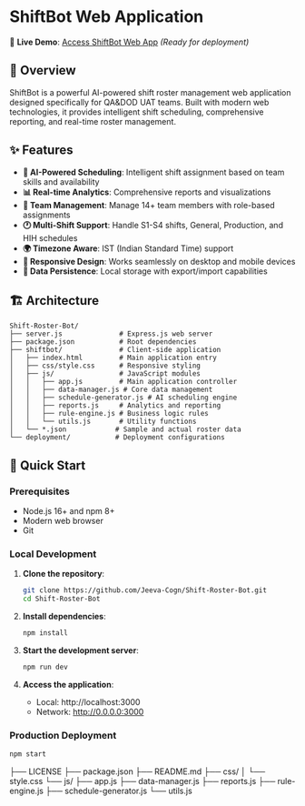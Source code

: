 # ShiftBot Web Application

🚀 **Live Demo**: [Access ShiftBot Web App](#deployment) *(Ready for deployment)*

## 🌟 Overview

ShiftBot is a powerful AI-powered shift roster management web application designed specifically for QA&DOD UAT teams. Built with modern web technologies, it provides intelligent shift scheduling, comprehensive reporting, and real-time roster management.

## ✨ Features

- **🤖 AI-Powered Scheduling**: Intelligent shift assignment based on team skills and availability
- **📊 Real-time Analytics**: Comprehensive reports and visualizations
- **👥 Team Management**: Manage 14+ team members with role-based assignments
- **🕐 Multi-Shift Support**: Handle S1-S4 shifts, General, Production, and HIH schedules
- **🌍 Timezone Aware**: IST (Indian Standard Time) support
- **📱 Responsive Design**: Works seamlessly on desktop and mobile devices
- **💾 Data Persistence**: Local storage with export/import capabilities

## 🏗️ Architecture

```
Shift-Roster-Bot/
├── server.js              # Express.js web server
├── package.json           # Root dependencies
├── shiftbot/              # Client-side application
│   ├── index.html         # Main application entry
│   ├── css/style.css      # Responsive styling
│   ├── js/                # JavaScript modules
│   │   ├── app.js         # Main application controller
│   │   ├── data-manager.js # Core data management
│   │   ├── schedule-generator.js # AI scheduling engine
│   │   ├── reports.js     # Analytics and reporting
│   │   ├── rule-engine.js # Business logic rules
│   │   └── utils.js       # Utility functions
│   └── *.json            # Sample and actual roster data
└── deployment/           # Deployment configurations
```

## 🚀 Quick Start

### Prerequisites
- Node.js 16+ and npm 8+
- Modern web browser
- Git

### Local Development

1. **Clone the repository**:
   ```bash
   git clone https://github.com/Jeeva-Cogn/Shift-Roster-Bot.git
   cd Shift-Roster-Bot
   ```

2. **Install dependencies**:
   ```bash
   npm install
   ```

3. **Start the development server**:
   ```bash
   npm run dev
   ```

4. **Access the application**:
   - Local: http://localhost:3000
   - Network: http://0.0.0.0:3000

### Production Deployment

```bash
npm start
```
├── LICENSE
├── package.json
├── README.md
├── css/
│ └── style.css
└── js/
    ├── app.js
    ├── data-manager.js
    ├── reports.js
    ├── rule-engine.js
    ├── schedule-generator.js
    └── utils.js
```